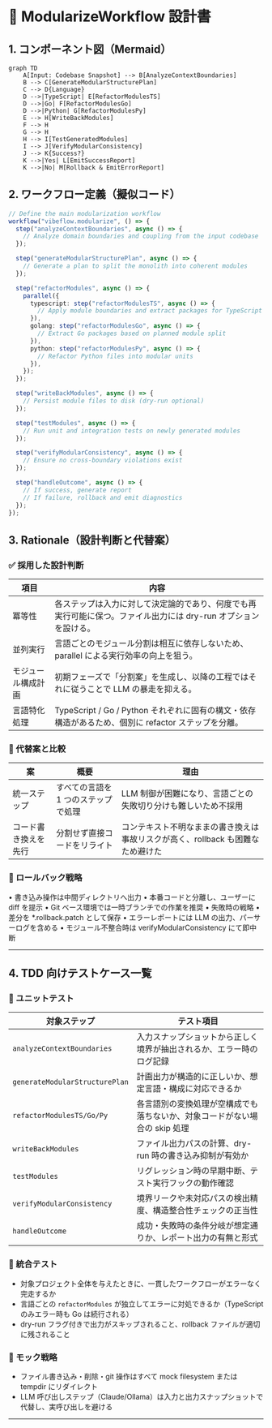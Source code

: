 # 🧩 ModularizeWorkflow 設計書

## 1. コンポーネント図（Mermaid）

```
graph TD
    A[Input: Codebase Snapshot] --> B[AnalyzeContextBoundaries]
    B --> C[GenerateModularStructurePlan]
    C --> D{Language}
    D -->|TypeScript| E[RefactorModulesTS]
    D -->|Go| F[RefactorModulesGo]
    D -->|Python| G[RefactorModulesPy]
    E --> H[WriteBackModules]
    F --> H
    G --> H
    H --> I[TestGeneratedModules]
    I --> J[VerifyModularConsistency]
    J --> K{Success?}
    K -->|Yes| L[EmitSuccessReport]
    K -->|No| M[Rollback & EmitErrorReport]
```

## 2. ワークフロー定義（擬似コード）

```ts
// Define the main modularization workflow
workflow("vibeflow.modularize", () => {
  step("analyzeContextBoundaries", async () => {
    // Analyze domain boundaries and coupling from the input codebase
  });

  step("generateModularStructurePlan", async () => {
    // Generate a plan to split the monolith into coherent modules
  });

  step("refactorModules", async () => {
    parallel({
      typescript: step("refactorModulesTS", async () => {
        // Apply module boundaries and extract packages for TypeScript code
      }),
      golang: step("refactorModulesGo", async () => {
        // Extract Go packages based on planned module split
      }),
      python: step("refactorModulesPy", async () => {
        // Refactor Python files into modular units
      }),
    });
  });

  step("writeBackModules", async () => {
    // Persist module files to disk (dry-run optional)
  });

  step("testModules", async () => {
    // Run unit and integration tests on newly generated modules
  });

  step("verifyModularConsistency", async () => {
    // Ensure no cross-boundary violations exist
  });

  step("handleOutcome", async () => {
    // If success, generate report
    // If failure, rollback and emit diagnostics
  });
});
```

## 3. Rationale（設計判断と代替案）

### ✅ 採用した設計判断

| 項目               | 内容                                                                                                            |
| ------------------ | --------------------------------------------------------------------------------------------------------------- |
| 冪等性             | 各ステップは入力に対して決定論的であり、何度でも再実行可能に保つ。ファイル出力には dry-run オプションを設ける。 |
| 並列実行           | 言語ごとのモジュール分割は相互に依存しないため、parallel による実行効率の向上を狙う。                           |
| モジュール構成計画 | 初期フェーズで「分割案」を生成し、以降の工程ではそれに従うことで LLM の暴走を抑える。                           |
| 言語特化処理       | TypeScript / Go / Python それぞれに固有の構文・依存構造があるため、個別に refactor ステップを分離。             |

### 🔁 代替案と比較

| 案                   | 概要                                | 理由                                                                            |
| -------------------- | ----------------------------------- | ------------------------------------------------------------------------------- |
| 統一ステップ         | すべての言語を 1 つのステップで処理 | LLM 制御が困難になり、言語ごとの失敗切り分けも難しいため不採用                  |
| コード書き換えを先行 | 分割せず直接コードをリライト        | コンテキスト不明なままの書き換えは事故リスクが高く、rollback も困難なため避けた |

### 🔁 ロールバック戦略

• 書き込み操作は中間ディレクトリへ出力
• 本番コードと分離し、ユーザーに diff を提示
• Git ベース環境では一時ブランチでの作業を推奨
• 失敗時の戦略
• 差分を \*.rollback.patch として保存
• エラーレポートには LLM の出力、パーサーログを含める
• モジュール不整合時は verifyModularConsistency にて即中断

---

## 4. TDD 向けテストケース一覧

### 🎯 ユニットテスト

| 対象ステップ                   | テスト項目                                                                 |
| ------------------------------ | -------------------------------------------------------------------------- |
| `analyzeContextBoundaries`     | 入力スナップショットから正しく境界が抽出されるか、エラー時のログ記録       |
| `generateModularStructurePlan` | 計画出力が構造的に正しいか、想定言語・構成に対応できるか                   |
| `refactorModulesTS/Go/Py`      | 各言語別の変換処理が空構成でも落ちないか、対象コードがない場合の skip 処理 |
| `writeBackModules`             | ファイル出力パスの計算、dry-run 時の書き込み抑制が有効か                   |
| `testModules`                  | リグレッション時の早期中断、テスト実行フックの動作確認                     |
| `verifyModularConsistency`     | 境界リークや未対応パスの検出精度、構造整合性チェックの正当性               |
| `handleOutcome`                | 成功・失敗時の条件分岐が想定通りか、レポート出力の有無と形式               |

### 🔁 統合テスト

- 対象プロジェクト全体を与えたときに、一貫したワークフローがエラーなく完走するか
- 言語ごとの `refactorModules` が独立してエラーに対処できるか（TypeScript のみエラー時も Go は続行される）
- dry-run フラグ付きで出力がスキップされること、rollback ファイルが適切に残されること

### 📎 モック戦略

- ファイル書き込み・削除・git 操作はすべて mock filesystem または tempdir にリダイレクト
- LLM 呼び出しステップ（Claude/Ollama）は入力と出力スナップショットで代替し、実呼び出しを避ける

---

